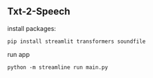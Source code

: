 ## Txt-2-Speech
install packages:
```
pip install streamlit transformers soundfile

```
run app
```
python -m streamline run main.py
```
